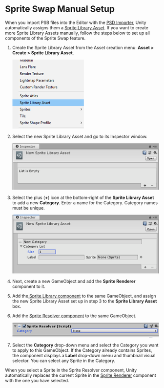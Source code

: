 # Sprite Swap Manual Setup

When you import PSB files into the Editor with the  [PSD Importer](https://docs.unity3d.com/Packages/com.unity.2d.psdimporter@latest/index.html?preview=1), Unity automatically assigns them a [Sprite Library Asset](SLAsset.md). If you want to create more Sprite Library Assets manually, follow the steps below to set up all components of the Sprite Swap feature.

1. Create the Sprite Library Asset from the Asset creation menu: __Asset > Create > Sprite Library Asset__.

   ![](images/image_7.png)
   
   
   
2. Select the new Sprite Library Asset and go to its Inspector window.

   ![](images/image_8.png)
   
   
   
3. Select the plus (__+__) icon at the bottom-right of the __Sprite Library Asset__ to add a new __Category__. Enter a name for the Category. Category names must be unique.

   ![](images/image_9.png)
   
   
   
4. Next, create a new GameObject and add the __Sprite Renderer__ component to it.
   
5. Add the[ Sprite Library component](SLComponent.md) to the same GameObject, and assign the new Sprite Library Asset set up in step 3 to the __Sprite Library Asset__ box.
   
6. Add the [Sprite Resolver component](SRComponent.md) to the same GameObject. 

   ![](images/image_10.png)

   

7. Select the __Category__ drop-down menu and select the Category you want to apply to this GameObject. If the Category already contains Sprites, the component displays a __Label__ drop-down menu and thumbnail visual selector. You can select any Sprite in the Category.

When you select a Sprite in the Sprite Resolver component, Unity automatically replaces the current Sprite in the [Sprite Renderer](https://docs.unity3d.com/Manual/class-SpriteRenderer.html) component with the one you have selected.

